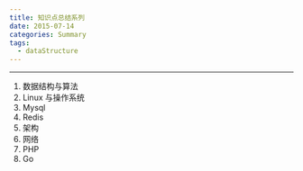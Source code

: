 ```yaml
---
title: 知识点总结系列
date: 2015-07-14
categories: Summary
tags:
  - dataStructure
---
```

----------------------------------


1. 数据结构与算法
2. Linux 与操作系统
3. Mysql
4. Redis
5. 架构
6. 网络
7. PHP
8. Go